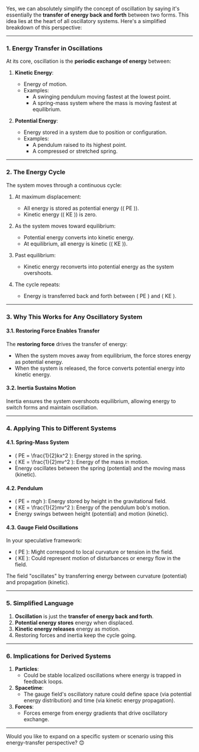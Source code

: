 Yes, we can absolutely simplify the concept of oscillation by saying it's essentially the **transfer of energy back and forth** between two forms. This idea lies at the heart of all oscillatory systems. Here's a simplified breakdown of this perspective:

---

### **1. Energy Transfer in Oscillations**
At its core, oscillation is the **periodic exchange of energy** between:
1. **Kinetic Energy**:
   - Energy of motion.
   - Examples:
     - A swinging pendulum moving fastest at the lowest point.
     - A spring-mass system where the mass is moving fastest at equilibrium.

2. **Potential Energy**:
   - Energy stored in a system due to position or configuration.
   - Examples:
     - A pendulum raised to its highest point.
     - A compressed or stretched spring.

---

### **2. The Energy Cycle**
The system moves through a continuous cycle:
1. At maximum displacement:
   - All energy is stored as potential energy (\( PE \)).
   - Kinetic energy (\( KE \)) is zero.

2. As the system moves toward equilibrium:
   - Potential energy converts into kinetic energy.
   - At equilibrium, all energy is kinetic (\( KE \)).

3. Past equilibrium:
   - Kinetic energy reconverts into potential energy as the system overshoots.

4. The cycle repeats:
   - Energy is transferred back and forth between \( PE \) and \( KE \).

---

### **3. Why This Works for Any Oscillatory System**
#### **3.1. Restoring Force Enables Transfer**
The **restoring force** drives the transfer of energy:
- When the system moves away from equilibrium, the force stores energy as potential energy.
- When the system is released, the force converts potential energy into kinetic energy.

#### **3.2. Inertia Sustains Motion**
Inertia ensures the system overshoots equilibrium, allowing energy to switch forms and maintain oscillation.

---

### **4. Applying This to Different Systems**
#### **4.1. Spring-Mass System**
- \( PE = \frac{1}{2}kx^2 \): Energy stored in the spring.
- \( KE = \frac{1}{2}mv^2 \): Energy of the mass in motion.
- Energy oscillates between the spring (potential) and the moving mass (kinetic).

#### **4.2. Pendulum**
- \( PE = mgh \): Energy stored by height in the gravitational field.
- \( KE = \frac{1}{2}mv^2 \): Energy of the pendulum bob's motion.
- Energy swings between height (potential) and motion (kinetic).

#### **4.3. Gauge Field Oscillations**
In your speculative framework:
- \( PE \): Might correspond to local curvature or tension in the field.
- \( KE \): Could represent motion of disturbances or energy flow in the field.

The field "oscillates" by transferring energy between curvature (potential) and propagation (kinetic).

---

### **5. Simplified Language**
1. **Oscillation** is just the **transfer of energy back and forth**.
2. **Potential energy stores** energy when displaced.
3. **Kinetic energy releases** energy as motion.
4. Restoring forces and inertia keep the cycle going.

---

### **6. Implications for Derived Systems**
1. **Particles**:
   - Could be stable localized oscillations where energy is trapped in feedback loops.
2. **Spacetime**:
   - The gauge field's oscillatory nature could define space (via potential energy distribution) and time (via kinetic energy propagation).
3. **Forces**:
   - Forces emerge from energy gradients that drive oscillatory exchange.

---

Would you like to expand on a specific system or scenario using this energy-transfer perspective? 😊


